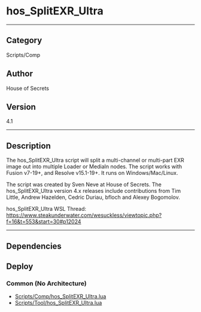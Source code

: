 # hos_SplitEXR_Ultra
___

## Category
Scripts/Comp

## Author
House of Secrets

## Version
4.1

___

## Description
<p>The hos_SplitEXR_Ultra script will split a multi-channel or multi-part EXR image out into multiple Loader or MediaIn nodes. The script works with Fusion v7-19+, and Resolve v15.1-19+. It runs on Windows/Mac/Linux.</p>

<p>The script was created by Sven Neve at House of Secrets. The hos_SplitEXR_Ultra version 4.x releases include contributions from Tim Little, Andrew Hazelden, Cedric Duriau, bfloch and Alexey Bogomolov.</p>

<p>hos_SplitEXR_Ultra WSL Thread:<br>
<a href="https://www.steakunderwater.com/wesuckless/viewtopic.php?f=16&t=553&start=30#p12024">https://www.steakunderwater.com/wesuckless/viewtopic.php?f=16&t=553&start=30#p12024</a></p>

___

## Dependencies

## Deploy

### Common (No Architecture)

<ul>
<li><a href="https://gitlab.com/WeSuckLess/Reactor/-/blob/master/Atoms/com.HouseOfSecrets.hos_SplitEXR_Ultra/Scripts/Comp/hos_SplitEXR_Ultra.lua?ref_type=heads">Scripts/Comp/hos_SplitEXR_Ultra.lua</a></li>
<li><a href="https://gitlab.com/WeSuckLess/Reactor/-/blob/master/Atoms/com.HouseOfSecrets.hos_SplitEXR_Ultra/Scripts/Tool/hos_SplitEXR_Ultra.lua?ref_type=heads">Scripts/Tool/hos_SplitEXR_Ultra.lua</a></li>
</ul>
